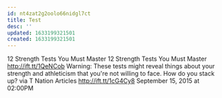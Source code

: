 ```yaml
---
id: nt4zat2g2oolo66nidgl7ct
title: Test
desc: ''
updated: 1633199321501
created: 1633199321501
---
```


12 Strength Tests You Must Master
12 Strength Tests You Must Master
http://ift.tt/1QeNCob
Warning: These tests might reveal things about your strength and athleticism that you're not willing to face. How do you stack up?
via T Nation Articles http://ift.tt/1cG4Cy8
September 15, 2015 at 02:00PM
